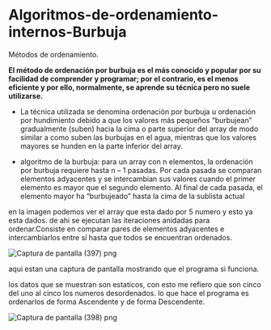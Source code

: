 # Algoritmos-de-ordenamiento-internos-Burbuja
Métodos de ordenamiento.

**El método de ordenación por burbuja es el más conocido y popular por su facilidad de comprender y programar; por el contrario, es el
menos eficiente y por ello, normalmente, se aprende su técnica pero no suele utilizarse.**

+ La técnica utilizada se denomina ordenación por burbuja u ordenación por hundimiento debido a que los valores más pequeños “burbujean” gradualmente (suben) hacia la cima o parte superior del array de modo similar a como suben las burbujas en el agua, mientras que los valores mayores se hunden en la parte inferior del array.

+ algoritmo de la burbuja: para un array con n elementos, la ordenación por burbuja requiere hasta n – 1 pasadas. Por cada pasada se comparan elementos adyacentes y se intercambian sus valores cuando el primer elemento es mayor que el segundo elemento. Al final de cada pasada, el elemento mayor ha “burbujeado” hasta la cima de la sublista actual

en la imagen podemos ver el array que esta dado por 5 numero y esto ya esta dados. de ahi se ejecutan las iteraciones anidadas para ordenar.Consiste en comparar pares de elementos adyacentes e intercambiarlos entre sí hasta que todos se encuentran ordenados.

![Captura de pantalla (397) png](https://user-images.githubusercontent.com/71051834/97531863-ba770980-197a-11eb-8a13-d720d2bd1f7a.jpg)


aqui estan una captura de pantalla mostrando que el programa si funciona.

los datos que se muestran son estaticos, con esto me refiero que son cinco del uno al cinco los numeros desordenados. lo que hace el programa es ordenarlos de forma Ascendente y  de forma Descendente.


![Captura de pantalla (398) png](https://user-images.githubusercontent.com/71051834/97531867-bc40cd00-197a-11eb-914f-0341918e47b5.jpg)


